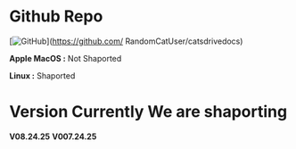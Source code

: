 # Github Repo
[![GitHub](https://img.shields.io/badge/github-%23121011.svg?style=for-the-badge&logo=github&logoColor=white)](https://github.com/
RandomCatUser/catsdrivedocs)

**Apple MacOS :** Not Shaported
>
**Linux :** Shaported

# Version Currently We are shaporting
**V08.24.25**
**V007.24.25**
